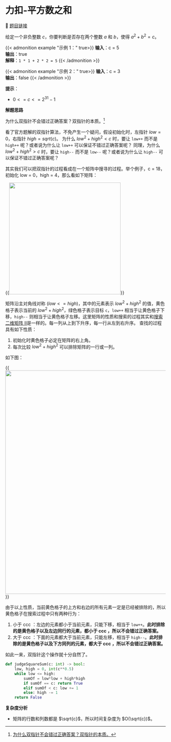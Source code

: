 # 力扣-平方数之和 

    
:link: [题目链接](https://leetcode.cn/problems/sum-of-square-numbers)

给定一个非负整数 $c$，你要判断是否存在两个整数 $a$ 和 $b$，使得 $a^2 + b^2 = c$。

{{< admonition example "示例 1：" true>}}
**输入**：c = 5<br>
**输出**：true<br>
**解释**：`1 * 1 + 2 * 2 = 5`
{{< /admonition >}}

{{< admonition example "示例 2：" true>}}
**输入**：c = 3<br>
**输出**：false
{{< /admonition >}}

**提示**：

- $0 <= c <= 2^{31} - 1$

**解题思路**

为什么双指针不会错过正确答案？双指针的本质。[^1]

看了官方题解的双指针算法，不免产生一个疑问，假设初始化时，左指针 $low = 0$，右指针 $high = sqrt(c)$。 为什么 $low^2+high^2<c$ 时，要让 `low++` 而不是 `high++` 呢？或者说为什么让 `low++` 可以保证不错过正确答案呢？ 同理，为什么 $low^2+high^2>c$ 时，要让 `high--` 而不是 `low--` 呢？或者说为什么让 `high--` 可以保证不错过正确答案呢？ 

其实我们可以把双指针的过程看成在一个矩阵中搜寻的过程。举个例子，c = 18，初始化 low = 0，high = 4，那么看如下矩阵：

{{<image src="/images/ju1.png" caption="矩阵" width="350">}}

矩阵沿主对角线对称 ($low<=high$)，其中的元素表示 $low^2+high^2$ 的值，黄色格子表示当前的 $low^2+high^2$，绿色格子表示目标 `c`，`low++` 相当于让黄色格子下移，`high--` 则相当于让黄色格子左移。这里矩阵的性质和搜索的过程其实和[搜索二维矩阵 II](https://leetcode.cn/problems/search-a-2d-matrix-ii)是一样的。每一列从上到下升序，每一行从左到右升序。 查找的过程具有如下性质：

1. 初始化时黄色格子必定在矩阵的右上角。
1. 每次比较 $low^2+high^2$ 可以排除矩阵的一行或一列。

如下图：

{{<image src="/images/ju2.png" caption="矩阵" width="700">}}

由于以上性质，当前黄色格子的上方和右边的所有元素一定是已经被排除的，所以黄色格子在搜索过程中只有两种行为：

1. 小于 ccc ：左边的元素都小于当前元素，只能下移，相当于 `low++`。**此时排除的是黄色格子以及左边同行的元素，都小于 ccc ，所以不会错过正确答案。**
1. 大于 ccc ：下面的元素都大于当前元素，只能左移，相当于 `high--`。**此时排除的是黄色格子以及下方同列的元素，都大于 ccc ，所以不会错过正确答案。**

如此一来，双指针这个操作就十分自然了。

```python
def judgeSquareSum(c: int) -> bool:
    low, high = 0, int(c**0.5)
    while low <= high:
        sumOf = low*low + high*high
        if sumOf == c: return True
        elif sumOf < c: low += 1
        else: high -= 1
    return False
```

**复杂度分析**

- 矩阵的行数和列数都是 $\sqrt{c}$，所以时间复杂度为 $O(\sqrt{c})$。

[^1]: [为什么双指针不会错过正确答案？双指针的本质。](https://leetcode.cn/problems/sum-of-square-numbers/solutions/748260/shuang-zhi-zhen-de-ben-zhi-er-wei-ju-zhe-ebn3/)












